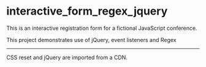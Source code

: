 # interactive_form_regex_jquery
This is an interactive registration form for a fictional JavaScript conference.

This project demonstrates use of jQuery, event listeners and Regex

--- 

CSS reset and jQuery are imported from a CDN.
